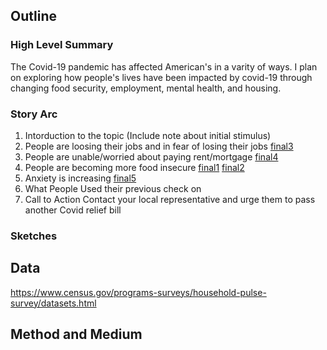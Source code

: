 ## Outline
### High Level Summary
The Covid-19 pandemic has affected American's in a varity of ways.  I plan on exploring how people's lives have been impacted by covid-19 through changing food security, employment, mental health, and housing.

### Story Arc
1. Intorduction to the topic (Include note about initial stimulus)
2. People are loosing their jobs and in fear of losing their jobs
  [final3](Final3.jpg)
3. People are unable/worried about paying rent/mortgage
  [final4](Final4.jpg)
4. People are becoming more food insecure
[final1](Final1.jpg)
[final2](Final2.jpg)
5. Anxiety is increasing
[final5](Final5.jpg)
6. What People Used their previous check on
7. Call to Action
  Contact your local representative and urge them to pass another Covid relief bill 
### Sketches

## Data
https://www.census.gov/programs-surveys/household-pulse-survey/datasets.html

## Method and Medium
